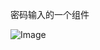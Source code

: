 密码输入的一个组件


![Image](https://github.com/HoweZhang/wx/blob/master/components/psw/img/1521786559(1).jpg)
